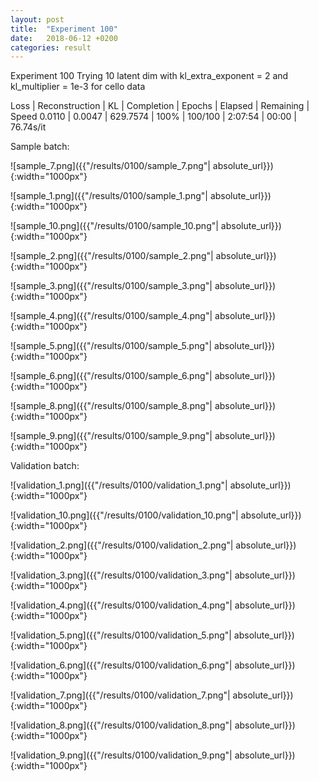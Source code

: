 ```yaml
---
layout: post
title:  "Experiment 100"
date:   2018-06-12 +0200
categories: result
---
```

Experiment 100
Trying 10 latent dim with kl_extra_exponent = 2 and kl_multiplier = 1e-3 for cello data

Loss | Reconstruction | KL | Completion | Epochs | Elapsed | Remaining | Speed
0.0110 | 0.0047 | 629.7574 | 100% | 100/100 | 2:07:54 | 00:00 | 76.74s/it



Sample batch:

![sample_7.png]({{"/results/0100/sample_7.png"| absolute_url}}){:width="1000px"}

![sample_1.png]({{"/results/0100/sample_1.png"| absolute_url}}){:width="1000px"}

![sample_10.png]({{"/results/0100/sample_10.png"| absolute_url}}){:width="1000px"}

![sample_2.png]({{"/results/0100/sample_2.png"| absolute_url}}){:width="1000px"}

![sample_3.png]({{"/results/0100/sample_3.png"| absolute_url}}){:width="1000px"}

![sample_4.png]({{"/results/0100/sample_4.png"| absolute_url}}){:width="1000px"}

![sample_5.png]({{"/results/0100/sample_5.png"| absolute_url}}){:width="1000px"}

![sample_6.png]({{"/results/0100/sample_6.png"| absolute_url}}){:width="1000px"}

![sample_8.png]({{"/results/0100/sample_8.png"| absolute_url}}){:width="1000px"}

![sample_9.png]({{"/results/0100/sample_9.png"| absolute_url}}){:width="1000px"}

Validation batch:

![validation_1.png]({{"/results/0100/validation_1.png"| absolute_url}}){:width="1000px"}

![validation_10.png]({{"/results/0100/validation_10.png"| absolute_url}}){:width="1000px"}

![validation_2.png]({{"/results/0100/validation_2.png"| absolute_url}}){:width="1000px"}

![validation_3.png]({{"/results/0100/validation_3.png"| absolute_url}}){:width="1000px"}

![validation_4.png]({{"/results/0100/validation_4.png"| absolute_url}}){:width="1000px"}

![validation_5.png]({{"/results/0100/validation_5.png"| absolute_url}}){:width="1000px"}

![validation_6.png]({{"/results/0100/validation_6.png"| absolute_url}}){:width="1000px"}

![validation_7.png]({{"/results/0100/validation_7.png"| absolute_url}}){:width="1000px"}

![validation_8.png]({{"/results/0100/validation_8.png"| absolute_url}}){:width="1000px"}

![validation_9.png]({{"/results/0100/validation_9.png"| absolute_url}}){:width="1000px"}
